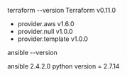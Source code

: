 terraform --version
Terraform v0.11.0
+ provider.aws v1.6.0
+ provider.null v1.0.0
+ provider.template v1.0.0

ansible --version

ansible 2.4.2.0
python version = 2.7.14